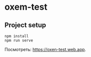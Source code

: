 # oxem-test

## Project setup
```
npm install
npm run serve
```


Посмотреть: https://oxen-test.web.app.

